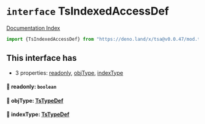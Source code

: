 # `interface` TsIndexedAccessDef

[Documentation Index](../README.md)

```ts
import {TsIndexedAccessDef} from "https://deno.land/x/tsa@v0.0.47/mod.ts"
```

## This interface has

- 3 properties:
[readonly](#-readonly-boolean),
[objType](#-objtype-tstypedef),
[indexType](#-indextype-tstypedef)


#### 📄 readonly: `boolean`



#### 📄 objType: [TsTypeDef](../type.TsTypeDef/README.md)



#### 📄 indexType: [TsTypeDef](../type.TsTypeDef/README.md)



